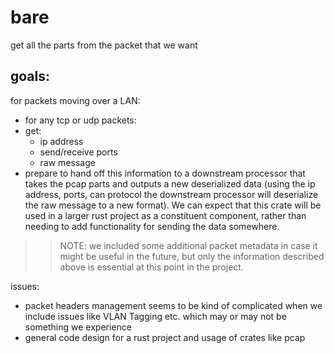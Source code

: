 # bare

get all the parts from the packet that we want

## goals:

for packets moving over a LAN:
- for any tcp or udp packets:
- get:
    - ip address
    - send/receive ports
    - raw message
- prepare to hand off this information to a downstream processor that takes the pcap parts and outputs a new deserialized data (using the ip address, ports, can protocol the downstream processor will deserialize the raw message to a new format). We can expect that this crate will be used in a larger rust project as a constituent component, rather than needing to add functionality for sending the data somewhere.

>> NOTE: we included some additional packet metadata in case it might be useful in the future, but only the information described above is essential at this point in the project.

issues:
- packet headers management seems to be kind of complicated when we include issues like VLAN Tagging etc. which may or may not be something we experience
- general code design for a rust project and usage of crates like pcap



